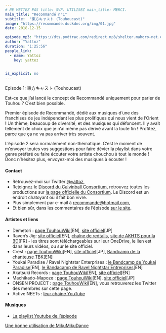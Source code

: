 ```yaml
---
# NE METTEZ PAS title: SVP. UTILISEZ main_title: MERCI.
main_title: "Recommandé n°1"
subtitle:  "東方キャスト (Touhoucast)"
image: "https://recommande.duckdns.org/img/01.jpg"
date: 2018-12-15

episode_mp3: "https://dts.podtrac.com/redirect.mp3/shelter.mahoro-net.org/~yattoz/recommande/episodes/episode01.mp3"
author: "Yattoz"
duration: "1:25:56"
people_link: 
  - name: Yattoz
    key: yattoz


is_explicit: no
---
```


<PodcastHeader/>

<!-- ECRIRE LA DESCRIPTION DE L'EPISODE SOUS CETTE LIGNE -->


 Episode 1: 東方キャスト (Touhoucast) 

<p>Est-ce que j’ai lancé le concept de Recommandé uniquement pour parler de Touhou ? C’est bien possible.</p>

<p>Premier épisode de Recommandé, dédié aux musiques d’une des franchises de jeu indépendant les plus prolifiques qui nous vient de l’Orient ! Un thème, beaucoup de diversité, et des musiques qui défoncent. Il y avait tellement de choix que je n’ai même pas dérivé avant la toute fin ! Profitez, parce que ça ne va pas arriver très souvent.</p>

<p>L’épisode 2 sera normalement non-thématique. C’est le moment de m’envoyer toutes vos suggestions pour faire dévier la playlist dans votre genre préféré ou faire écouter votre artiste chouchou à tout le monde ! Donc n’hésitez plus, envoyez-moi des musiques à écouter !</p>

<h4>Contact</h4>

<ul>
  <li>Retrouvez-moi sur Twitter <a href="https://twitter.com/yattoz" rel="nofollow">@yattoz</a>,</li>
  <li>Rejoignez le <a href="https://discord.gg/4RnA9v7" rel="nofollow">Discord du Calvinball Consortium</a>, retrouvez toutes les productions sur <a href="https://calvinballradio.wordpress.com/" rel="nofollow">la page officielle du Consortium</a>. Le Discord est un endroit chatoyant où il fait bon vivre.</li>
  <li>Plus simplement par e-mail à <a href="mailto:recommande@hotmail.com" rel="nofollow">recommande@hotmail.com</a>,</li>
  <li>Et bien sûr, dans les commentaires de l’épisode <a href="https://recommande.duckdns.org" rel="nofollow">sur le site</a>.</li>
</ul>

<h4>Artistes et liens</h4>

<ul>
  <li>Demetori : <a href="https://en.touhouwiki.net/wiki/Demetori" rel="nofollow">page TouhouWiki</a>[EN], <a href="http://demetori.xii.jp/" rel="nofollow">site officiel</a>[JP]</li>
  <li>Raven’s Jig: <a href="http://www.ravensjig.com/" rel="nofollow">site officiel</a>[EN], <a href="https://www.youtube.com/user/redtails/videos" rel="nofollow">chaîne de redtails</a>, <a href="http://akhtscartoon.canalblog.com/" rel="nofollow">site de AKHTS pour la BD</a>[FR] - les titres sont téléchargeables sur leur OneDrive, le lien est dans leurs vidéos, ou sur le site officiel.</li>
  <li>Crest : <a href="https://en.touhouwiki.net/wiki/Crest" rel="nofollow">page TouhouWiki</a>[EN], <a href="http://crest-music.net/" rel="nofollow">site officiel</a>[JP], <a href="https://tbkitsune.bandcamp.com/releases" rel="nofollow">Bandcamp de la chanteuse TBK</a>[EN]</li>
  <li>Youkai Paradise / Ravel Nightstar Enterprises : <a href="https://youkaiparadise.bandcamp.com/" rel="nofollow">le Bandcamp de Youkai Paradise</a>[EN], <a href="https://ravelnightstar.bandcamp.com/releases" rel="nofollow">le Bandacamp de Ravel Nightstar Entreprises</a>[EN]</li>
  <li>Akatsuki Records : <a href="https://en.touhouwiki.net/wiki/%E6%9A%81Records" rel="nofollow">page TouhouWiki</a>[EN], <a href="http://akatsuki-records.com/index.html" rel="nofollow">site officiel</a>[EN]</li>
  <li>Machikado-Mapoze : <a href="https://en.touhouwiki.net/wiki/%E8%A1%97%E8%A7%92%E9%BA%BB%E5%A9%86%E8%B1%86" rel="nofollow">page TouhouWiki</a>[EN], <a href="http://mapoze.com/" rel="nofollow">site officiel</a>[JP]</li>
  <li>ONSEN PROJECT : <a href="https://en.touhouwiki.net/wiki/ONSEN_PROJECT" rel="nofollow">page TouhouWiki</a>[EN], vous retrouverez les Twitter des membres sur cette page.</li>
  <li>Active NEETs : <a href="https://www.youtube.com/user/MintAkairyusei" rel="nofollow">leur chaîne YouTube</a></li>
</ul>

<h4>Musiques</h4>

<ul>
  <li><a href="https://www.youtube.com/playlist?list=PLNjXbZkItxtbA6PhrhUBxvDk5WC8-CPJa" rel="nofollow">La playlist Youtube de l’épisode</a></li>
</ul>

<p><a href="https://www.youtube.com/watch?v=axn2tpbzBhE" rel="nofollow">Une bonne utilisation de MikuMikuDance</a></p>


